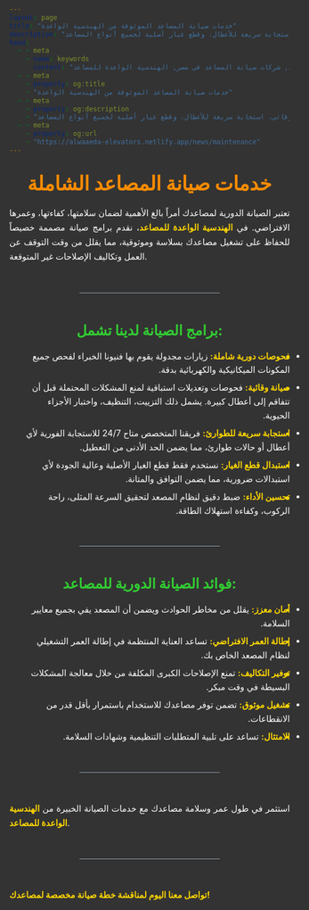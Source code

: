 ```yaml
---
layout: page
title: "خدمات صيانة المصاعد الموثوقة من الهندسية الواعدة"
description: "نقدم برامج صيانة مصاعد شاملة ودورية تضمن سلامة وأداء مصعدك في مصر. فحص وقائي، استجابة سريعة للأعطال، وقطع غيار أصلية لجميع أنواع المصاعد."
head:
  - - meta
    - name: keywords
      content: "صيانة مصاعد, صيانة أسانسير, عقود صيانة مصاعد, خدمة المصاعد, فحص مصاعد دوري, صيانة وقائية للمصاعد, إصلاح مصاعد, شركات صيانة المصاعد في مصر, الهندسية الواعدة للمصاعد"
  - - meta
    - property: og:title
    - "خدمات صيانة المصاعد الموثوقة من الهندسية الواعدة"
  - - meta
    - property: og:description
    - "نقدم برامج صيانة مصاعد شاملة ودورية تضمن سلامة وأداء مصعدك في مصر. فحص وقائي، استجابة سريعة للأعطال، وقطع غيار أصلية لجميع أنواع المصاعد."
  - - meta
    - property: og:url
    - "https://alwaaeda-elevators.netlify.app/news/maintenance"
---
```


<style>
/* هذا الكود سيتم تطبيقه على هذه الصفحة فقط */

/* تغيير لون الخلفية الأساسي للصفحة */
body, html {
    background-color: #333; /* خلفية داكنة لتناسب النص الأبيض */
}
/* .page هو عادة العنصر الذي يغلف محتوى الصفحة في Vuepress */
.page { 
    background-color: #333 !important; /* لضمان أن خلفية الصفحة داكنة */
}

/* تنسيق العنوان الرئيسي */
h1 {
  text-align: center;
  font-size: 2.5em; /* زيادة حجم الخط قليلاً */
  color: #FF8C00; /* لون برتقالي واضح للعناوين */
  margin-top: 30px;
  margin-bottom: 20px;
}

/* تنسيق العناوين الفرعية (H2) */
h2 {
  text-align: center;
  font-size: 1.8em; /* زيادة حجم الخط قليلاً */
  color: #32CD32; /* لون أخضر ليموني للتميز */
  margin-top: 40px;
  margin-bottom: 20px;
}

/* تنسيق الفقرات العامة */
p {
  font-size: 1.1em; /* حجم خط أكبر للفقرات */
  line-height: 1.7; /* لتحسين قراءة النص */
  color: #FFFFFF; /* لون أبيض للنص */
  text-align: justify; /* محاذاة النص للطرفين */
  margin-bottom: 1em;
}

/* تنسيق القوائم (النقاط والأرقام) */
ul, ol {
  font-size: 1.1em; /* حجم خط أكبر لعناصر القائمة */
  line-height: 1.6;
  color: #FFFFFF; /* لون أبيض لعناصر القائمة */
  margin-bottom: 1em;
  padding-left: 25px; /* مسافة بادئة للقوائم */
}

/* تنسيق عناصر القائمة */
ul li, ol li {
  margin-bottom: 0.5em;
  text-align: right; /* محاذاة النص داخل القوائم لليمين */
  direction: rtl; /* اتجاه النص من اليمين لليسار */
}
/* لون نقطة القائمة (bullet) */
ul li::before {
  content: '•'; /* استخدام نقطة بدلاً من الدائرة الافتراضية */
  color: #FFD700; /* لون ذهبي لنقطة القائمة */
  display: inline-block;
  width: 1em;
  margin-left: -1em; /* لتعويض البادينج */
  text-align: right; /* لمحاذاة النقطة لليمين */
}


/* لتحسين مظهر الخط الفاصل (---) */
hr {
  border: none;
  border-top: 2px solid #6c757d; /* خط رمادي أثقل قليلاً */
  margin: 50px auto; /* توسيط الخط مع مسافة أكبر */
  width: 50%; /* عرض الخط 50% فقط */
}

/* تنسيق النص البارز (Bold) */
strong {
  color: #FFD700; /* لون ذهبي للنص البارز */
}

/* تعديل عرض المحتوى لجعله في المنتصف قدر الإمكان */
/* .content__default هو العنصر الذي يغلف محتوى Markdown في Vuepress */
.content__default {
  max-width: 800px; /* تحديد أقصى عرض للمحتوى */
  margin: 0 auto; /* لتوسيط المحتوى */
  padding: 0 20px; /* بادينج جانبي للمسافة عن الحواف */
  background-color: #444; /* خلفية أغمق قليلاً للمحتوى لتباين أفضل مع الخلفية العامة */
  border-radius: 8px;
  padding-top: 30px;
  padding-bottom: 30px;
  box-shadow: 0 4px 15px rgba(0, 0, 0, 0.2);
}

/* تنسيق الروابط داخل محتوى المقال فقط */
.content__default a {
  color: #FFD700; /* لون ذهبي للروابط داخل المقال */
  text-decoration: none; /* إزالة الخط السفلي الافتراضي */
  border-bottom: 1px dashed #FFD700; /* إضافة خط سفلي متقطع */
  transition: color 0.3s ease, border-color 0.3s ease;
  pointer-events: auto; /* التأكد من أنها قابلة للنقر */
}

.content__default a:hover {
  color: #FFA500; /* لون برتقالي أغمق عند التحويم */
  border-bottom: 1px solid #FFA500; /* خط سفلي صلب عند التحويم */
}

/* تعديلات للعرض على الشاشات الأصغر */
@media (max-width: 768px) {
  h1 {
    font-size: 2em;
  }
  h2 {
    font-size: 1.5em;
  }
  p, ul, ol {
    font-size: 1em;
  }
  .content__default {
    padding: 20px 15px;
  }
}

@media (max-width: 480px) {
  h1 {
    font-size: 1.8em;
  }
  h2 {
    font-size: 1.3em;
  }
  p, ul, ol {
    font-size: 0.95em;
  }
  hr {
    width: 70%;
  }
}

</style>

# خدمات صيانة المصاعد الشاملة

تعتبر الصيانة الدورية لمصاعدك أمراً بالغ الأهمية لضمان سلامتها، كفاءتها، وعمرها الافتراضي. في **الهندسية الواعدة للمصاعد**، نقدم برامج صيانة مصممة خصيصاً للحفاظ على تشغيل مصاعدك بسلاسة وموثوقية، مما يقلل من وقت التوقف عن العمل وتكاليف الإصلاحات غير المتوقعة.

---

## برامج الصيانة لدينا تشمل:


* **فحوصات دورية شاملة:** زيارات مجدولة يقوم بها فنيونا الخبراء لفحص جميع المكونات الميكانيكية والكهربائية بدقة.
* **صيانة وقائية:** فحوصات وتعديلات استباقية لمنع المشكلات المحتملة قبل أن تتفاقم إلى أعطال كبيرة. يشمل ذلك التزييت، التنظيف، واختبار الأجزاء الحيوية.
* **استجابة سريعة للطوارئ:** فريقنا المتخصص متاح 24/7 للاستجابة الفورية لأي أعطال أو حالات طوارئ، مما يضمن الحد الأدنى من التعطيل.
* **استبدال قطع الغيار:** نستخدم فقط قطع الغيار الأصلية وعالية الجودة لأي استبدالات ضرورية، مما يضمن التوافق والمتانة.
* **تحسين الأداء:** ضبط دقيق لنظام المصعد لتحقيق السرعة المثلى، راحة الركوب، وكفاءة استهلاك الطاقة.

---

## فوائد الصيانة الدورية للمصاعد:

* **أمان معزز:** يقلل من مخاطر الحوادث ويضمن أن المصعد يفي بجميع معايير السلامة.
* **إطالة العمر الافتراضي:** تساعد العناية المنتظمة في إطالة العمر التشغيلي لنظام المصعد الخاص بك.
* **توفير التكاليف:** تمنع الإصلاحات الكبرى المكلفة من خلال معالجة المشكلات البسيطة في وقت مبكر.
* **تشغيل موثوق:** تضمن توفر مصاعدك للاستخدام باستمرار بأقل قدر من الانقطاعات.
* **الامتثال:** تساعد على تلبية المتطلبات التنظيمية وشهادات السلامة.

---

استثمر في طول عمر وسلامة مصاعدك مع خدمات الصيانة الخبيرة من **الهندسية الواعدة للمصاعد**.

---

**تواصل معنا اليوم لمناقشة خطة صيانة مخصصة لمصاعدك!**